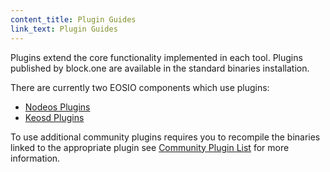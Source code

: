 ```yaml
---
content_title: Plugin Guides
link_text: Plugin Guides
---
```


Plugins extend the core functionality implemented in each tool. Plugins published by block.one are available in the standard binaries installation. 

There are currently two EOSIO components which use plugins:

* [Nodeos Plugins](https://developers.eos.io/manuals/eos/latest/nodeos/plugins/index)
* [Keosd Plugins](https://developers.eos.io/manuals/eos/latest/keosd/plugins/index) 

To use additional community plugins requires you to recompile the binaries linked to the appropriate plugin see [Community Plugin List](https://github.com/EOSIO/eos/blob/master/plugins/COMMUNITY.md) for more information. 